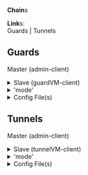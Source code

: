 **Chain**s


**Link**s:  
Guards | Tunnels


<h2>Guards</h2>

Master (admin-client)  
<details>
<summary>Slave (guardVM-client) </summary>

flexi-chains can work with any VM type/OS (including unikernels): provided there is a compatible guardVM client for said VM type/OS.
</details>
<details>
<summary>'mode'</summary>

STATIC  
REBOOT(0,TT,X,Y)  #(algorithm,timeunits,from,until)  
ROTATE(0,TT,X,Y)  #(algorithm,timeunits,from,until)

</details>
<details>
<summary>Config File(s)</summary>

firewall/ids/ips/etc config file format
</details>

<h2>Tunnels</h2>

Master (admin-client)  
<details>
<summary>Slave (tunnelVM-client) </summary>

flexi-chains can work with any VM type/OS (including unikernels): provided there is a compatible tunnelVM-client client for said VM type/OS.
</details>
<details>
<summary>'mode'</summary>

STATIC  
REBOOT(0,TT,X,Y)  #(algorithm,timeunits,from,until)  
ROTATE(0,TT,X,Y)  #(algorithm,timeunits,from,until)

</details>
<details>
<summary>Config File(s)</summary>

glider* config file format #*(gen0)
</details>
